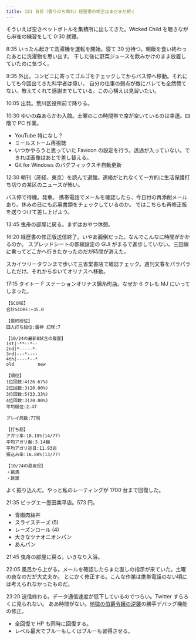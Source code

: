 ```yaml
---
title: 181 日目（曇りのち晴れ）経歴書の修正はまだまだ続く
---
```


そういえば空きペットボトルを集積所に出してきた。Wicked Child を聴きながら麻雀の練習をして 0:30 就寝。

8:35 いったん起きて洗濯機を運転を開始。寝て 30 分待つ。朝飯を食い終わったあとに洗濯物を思い出す。
干した後に野菜ジュースを飲みかけのまま放置していたのに気づく。

9:35 外出。コンビニに寄ってゴルゴをチェックしてからバス停へ移動。それにしても今回出てきた科学者は偉い。
自分の仕事の弱点が敵にバレても全然慌てない。教えてくれて感謝までしている。この心構えは見習いたい。

10:05 出発。荒川区役所前で降りる。

10:30 ゆいの森あらかわ入館。土曜のこの時間帯で席が空いているのは幸運。四階で PC 作業。

* YouTube 特になし？
* ミールストーム再視聴
* いつかやろうと思っていた Favicon の設定を行う。透過が入っていない。できれば画像はあとで差し替える。
* Git for Windows のバグフィックス半自動更新

12:30 朝刊（産経、東京）を読んで退館。連絡がとれなくて一方的に生活保護打ち切りの某区のニュースが怖い。

バス停で待機。発車。
携帯電話でメールを確認したら、今日付の再添削メールあり。休みの日にも応募書類をチェックしているのか。
ではこちらも再修正版を送りつけて差し上げよう。

13:45 曳舟の部屋に戻る。まずはおやつ休憩。

16:20 経歴書の修正版送信終了。いやあ面倒だった。なんでこんなに時間がかかるのか。
スプレッドシートの罫線設定の GUI がまるで進歩していない。三田線に乗ってどこかへ行きたかったのだが時間が消えた。

スカイツリータウンまで歩いて三省堂書店で雑誌チェック。週刊文春をパラパラしただけ。それから歩いてオリナスへ移動。

17:15 タイトー F ステーションオリナス錦糸町店。なぜか 6 クレも MJ にいってしまった。

```text
【SCORE】
合計SCORE:+35.0

【最終段位】
四人打ち段位:雷神 幻球:7

【10/24の最新8試合の履歴】
1st|-**--*--
2nd|*-----*-
3rd|---*----
4th|----*--*
old         new

【順位】
1位回数:4(26.67%)
2位回数:3(20.00%)
3位回数:5(33.33%)
4位回数:3(20.00%)
平均順位:2.47

プレイ局数:77局

【打ち筋】
アガリ率:18.18%(14/77)
平均アガリ翻:3.14翻
平均アガリ巡目:11.93巡
振込み率:16.88%(13/77)

【10/24の最高役】
・跳満
・跳満
```

よく振り込んだ。やっと私のレーティングが 1700 台まで回復した。

21:35 ビッグエー墨田業平店。573 円。

* 青椒肉絲丼
* スライスチーズ (5)
* レーズンロール (4)
* 大きなツナオニオンパン
* あんパン

21:45 曳舟の部屋に戻る。いきなり入浴。

22:05 風呂から上がる。メールを確認したらまた直しの指示が来ていた。土曜の夜なのだが大丈夫か。
とにかく修正する。こんな作業は携帯電話のない頃には考えられなかったものだ。

23:20 送信終わる。データ通信速度が低下しているのでつらい。Twitter すらろくに見られない。
ああ時間がない。[地獄の伯爵令嬢の逆襲][bshf20]の勝手デバッグ機能の修正。

* 全回復で HP も同時に回復する。
* レベル最大でブルーもしくはブルーも習得させる。

[bshf20]: https://wodifes.net/game/show/412
